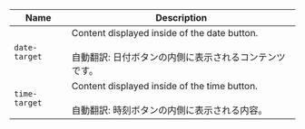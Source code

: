 | Name          | Description                                                                                                    |
| ------------- | -------------------------------------------------------------------------------------------------------------- |
| `date-target` | Content displayed inside of the date button.<br /><br />自動翻訳: 日付ボタンの内側に表示されるコンテンツです。 |
| `time-target` | Content displayed inside of the time button.<br /><br />自動翻訳: 時刻ボタンの内側に表示される内容。           |
